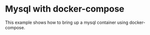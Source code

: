 # Mysql with docker-compose

This example shows how to bring up a mysql container using docker-compose.
